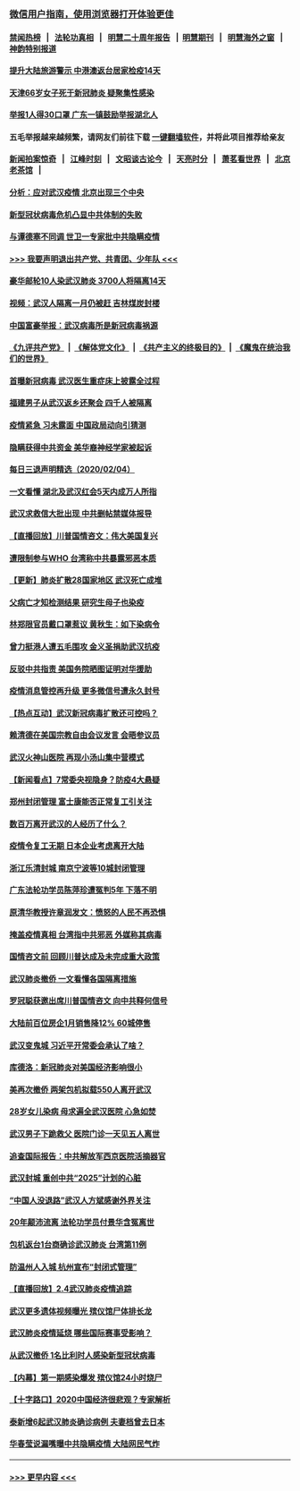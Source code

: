 ### [微信用户指南，使用浏览器打开体验更佳](https://github.com/gfw-breaker/banned-news1/blob/master/indexes/wechat-guide.md?t=0)
#### [禁闻热榜](热点新闻.md?t=0)  &nbsp;&nbsp;|&nbsp;&nbsp; [法轮功真相](https://github.com/gfw-breaker/truth/blob/master/README.md?t=0) &nbsp;&nbsp;|&nbsp;&nbsp; [明慧二十周年报告](https://github.com/gfw-breaker/mh-reports/blob/master/README.md?t=0) &nbsp;&nbsp;|&nbsp;&nbsp;[明慧期刊](https://github.com/gfw-breaker/mh-qikan) &nbsp;&nbsp;|&nbsp;&nbsp; [明慧海外之窗](https://github.com/gfw-breaker/mh-news/blob/master/README.md?t=0) &nbsp;&nbsp;|&nbsp;&nbsp; [神韵特别报道](https://github.com/gfw-breaker/mh-news/blob/master/shenyun.md?t=0)
#### [提升大陆旅游警示 中港澳返台居家检疫14天](../pages/nsc413/n11845862.md?t=02051801) 
#### [天津66岁女子死于新冠肺炎 疑聚集性感染](../pages/nsc413/n11845909.md?t=02051801) 
#### [举报1人得30口罩 广东一镇鼓励举报湖北人](../pages/nsc413/n11845622.md?t=02051801) 
#### 五毛举报越来越频繁，请网友们前往下载 [一键翻墙软件](https://github.com/gfw-breaker/ssr-accounts)，并将此项目推荐给亲友
#### [新闻拍案惊奇](https://github.com/gfw-breaker/banned-news1/blob/master/pages/link4.md) &nbsp;&nbsp;|&nbsp;&nbsp; [江峰时刻](https://github.com/gfw-breaker/banned-news1/blob/master/pages/link4.md) &nbsp;&nbsp;|&nbsp;&nbsp; [文昭谈古论今](https://github.com/gfw-breaker/banned-news1/blob/master/pages/link4.md) &nbsp;&nbsp;|&nbsp;&nbsp; [天亮时分](https://github.com/gfw-breaker/banned-news1/blob/master/pages/link4.md) &nbsp;&nbsp;|&nbsp;&nbsp; [萧茗看世界](https://github.com/gfw-breaker/banned-news1/blob/master/pages/link4.md) &nbsp;&nbsp;|&nbsp;&nbsp; [北京老茶馆](https://github.com/gfw-breaker/banned-news1/blob/master/pages/link4.md) &nbsp;&nbsp;|&nbsp;&nbsp; 
#### [分析：应对武汉疫情 北京出现三个中央](../pages/nsc413/n11845850.md?t=02051801) 
#### [新型冠状病毒危机凸显中共体制的失败](../pages/nsc413/n11844970.md?t=02051801) 
#### [与谭德塞不同调 世卫一专家批中共隐瞒疫情](../pages/nsc413/n11845278.md?t=02051801) 
#### [>>> 我要声明退出共产党、共青团、少年队 <<<](https://github.com/begood0513/goodnews/blob/master/quit/letter.md) 
#### [豪华邮轮10人染武汉肺炎 3700人将隔离14天](../pages/nsc413/n11845543.md?t=02051801) 
#### [视频：武汉人隔离一月仍被赶 吉林煤炭封楼](../pages/nsc413/n11845570.md?t=02051801) 
#### [中国富豪举报：武汉病毒所是新冠病毒祸源](../pages/nsc413/n11844943.md?t=02051801) 
#### [《九评共产党》](https://github.com/begood0513/9ping.md/blob/master/README.md) &nbsp;|&nbsp; [《解体党文化》](../../../../jtdwh.md/blob/master/README.md)  &nbsp;|&nbsp; [《共产主义的终极目的》](../../../../gczydzjmd.md/blob/master/README.md) &nbsp;|&nbsp; [《魔鬼在统治我们的世界》](../../../../mgztzwmdsj.md/blob/master/README.md) 
#### [首曝新冠病毒 武汉医生重症床上披露全过程](../pages/nsc413/n11845150.md?t=02051801) 
#### [福建男子从武汉返乡还聚会 四千人被隔离](../pages/nsc413/n11845352.md?t=02051801) 
#### [疫情紧急 习未露面 中国政局动向引猜测](../pages/nsc413/n11845224.md?t=02051801) 
#### [隐瞒获得中共资金 美华裔神经学家被起诉](../pages/nsc413/n11844879.md?t=02051801) 
#### [每日三退声明精选（2020/02/04）](../pages/nsc413/n11845335.md?t=02051801) 
#### [一文看懂 湖北及武汉红会5天内成万人所指](../pages/nsc413/n11844315.md?t=02051801) 
#### [武汉求救信大批出现 中共删帖禁媒体报导](../pages/nsc413/n11845064.md?t=02051801) 
#### [【直播回放】川普国情咨文：伟大美国复兴](../pages/nsc413/n11842079.md?t=02051801) 
#### [遭限制参与WHO 台湾称中共暴露邪恶本质](../pages/nsc413/n11844351.md?t=02051801) 
#### [【更新】肺炎扩散28国家地区 武汉死亡成堆](../pages/nsc413/n11801312.md?t=02051801) 
#### [父病亡才知检测结果 研究生母子也染疫](../pages/nsc413/n11845059.md?t=02051801) 
#### [林郑限官员戴口罩惹议 黄秋生：如下染病令](../pages/nsc413/n11844529.md?t=02051801) 
#### [曾力挺港人遭五毛围攻 金义圣捐助武汉抗疫](../pages/nsc413/n11844707.md?t=02051801) 
#### [反驳中共指责 美国务院晒图证明对华援助](../pages/nsc413/n11844859.md?t=02051801) 
#### [疫情消息管控再升级 更多微信号遭永久封号](../pages/nsc413/n11844902.md?t=02051801) 
#### [【热点互动】武汉新冠病毒扩散还可控吗？](../pages/nsc413/n11844750.md?t=02051801) 
#### [赖清德在美国宗教自由会议发言 会晤参议员](../pages/nsc413/n11844836.md?t=02051801) 
#### [武汉火神山医院 再现小汤山集中营模式](../pages/nsc413/n11844763.md?t=02051801) 
#### [【新闻看点】7常委央视隐身？防疫4大悬疑](../pages/nsc413/n11844611.md?t=02051801) 
#### [郑州封闭管理 富士康能否正常复工引关注](../pages/nsc413/n11844727.md?t=02051801) 
#### [数百万离开武汉的人经历了什么？](../pages/nsc413/n11844742.md?t=02051801) 
#### [疫情令复工无期  日本企业考虑离开大陆](../pages/nsc413/n11844585.md?t=02051801) 
#### [浙江乐清封城 南京宁波等10城封闭管理](../pages/nsc413/n11844464.md?t=02051801) 
#### [广东法轮功学员陈萍珍遭冤判5年 下落不明](../pages/nsc413/n11844088.md?t=02051801) 
#### [原清华教授许章润发文：愤怒的人民不再恐惧](../pages/nsc413/n11844347.md?t=02051801) 
#### [掩盖疫情真相 台湾指中共邪恶 外媒称其病毒](../pages/nsc413/n11844401.md?t=02051801) 
#### [国情咨文前 回顾川普达成及未完成重大政策](../pages/nsc413/n11844581.md?t=02051801) 
#### [武汉肺炎撤侨 一文看懂各国隔离措施](../pages/nsc413/n11844216.md?t=02051801) 
#### [罗冠聪获邀出席川普国情咨文 向中共释何信号](../pages/nsc413/n11844355.md?t=02051801) 
#### [大陆前百位房企1月销售降12% 60城停售](../pages/nsc413/n11844398.md?t=02051801) 
#### [武汉变鬼城 习近平开常委会承认了啥？](../pages/nsc413/n11844218.md?t=02051801) 
#### [库德洛：新冠肺炎对美国经济影响很小](../pages/nsc413/n11844418.md?t=02051801) 
#### [美再次撤侨 两架包机拟载550人离开武汉](../pages/nsc413/n11844407.md?t=02051801) 
#### [28岁女儿染病 母求遍全武汉医院 心急如焚](../pages/nsc413/n11844302.md?t=02051801) 
#### [武汉男子下跪救父 医院门诊一天见五人离世](../pages/nsc413/n11844073.md?t=02051801) 
#### [追查国际报告：中共解放军西京医院活摘器官](../pages/nsc413/n11838359.md?t=02051801) 
#### [武汉封城 重创中共“2025”计划的心脏](../pages/nsc413/n11843972.md?t=02051801) 
#### [“中国人没退路”武汉人方斌感谢外界关注](../pages/nsc413/n11843517.md?t=02051801) 
#### [20年颠沛流离 法轮功学员付景华含冤离世](../pages/nsc413/n11841986.md?t=02051801) 
#### [包机返台1台商确诊武汉肺炎 台湾第11例](../pages/nsc413/n11844182.md?t=02051801) 
#### [防温州人入城 杭州宣布“封闭式管理”](../pages/nsc413/n11844139.md?t=02051801) 
#### [【直播回放】2.4武汉肺炎疫情追踪](../pages/nsc413/n11844032.md?t=02051801) 
#### [武汉更多遗体视频曝光 殡仪馆尸体排长龙](../pages/nsc413/n11844057.md?t=02051801) 
#### [武汉肺炎疫情延烧 哪些国际赛事受影响？](../pages/nsc413/n11843958.md?t=02051801) 
#### [从武汉撤侨 1名比利时人感染新型冠状病毒](../pages/nsc413/n11843977.md?t=02051801) 
#### [【内幕】第一期感染爆发 殡仪馆24小时烧尸](../pages/nsc413/n11843944.md?t=02051801) 
#### [【十字路口】2020中国经济很悲观？专家解析](../pages/nsc413/n11842696.md?t=02051801) 
#### [泰新增6起武汉肺炎确诊病例 夫妻档曾去日本](../pages/nsc413/n11843900.md?t=02051801) 
#### [华春莹说漏嘴曝中共隐瞒疫情 大陆网民气炸](../pages/nsc413/n11843863.md?t=02051801) 

----
#### [ >>> 更早内容 <<< ](../indexes/nsc413-earlier.md)
